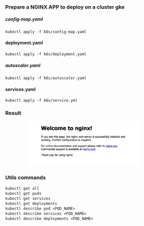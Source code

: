 ### Prepare a NGINX APP to deploy on a cluster gke

##### config-map.yaml
```
kubectl apply -f k8s/config-map.yaml
```
#### deployment.yaml
```
kubectl apply -f k8s/deployment.yaml
```

##### autoscaler.yaml
```
kubectl apply -f k8s/autoscaler.yaml
```

#### services.yaml
```
kubectl apply -f k8s/service.yml
```

### Result
<p align="center">
  <img src="../nginx-result.png" width="350" title="hover text">
</p>

### Utils commands
```
kubectl get all
kubectl get pods
kubectl get services
kubectl get deployments
kubectl describe pod <POD_NAME> 
kubectl describe services <POD_NAME> 
kubectl describe deployments <POD_NAME>  
```